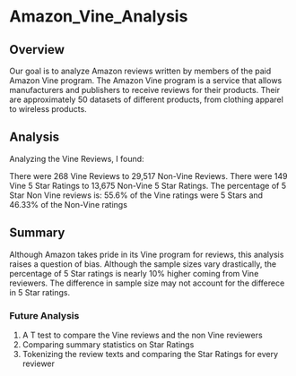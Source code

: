 # Amazon_Vine_Analysis
## Overview
Our goal is to analyze Amazon reviews written by members of the paid Amazon Vine program. The Amazon Vine program is a service that allows manufacturers and publishers to receive reviews for their products. Their are approximately 50 datasets of different products, from clothing apparel to wireless products. 

## Analysis
Analyzing the Vine Reviews, I found:

There were 268 Vine Reviews to 29,517 Non-Vine Reviews. There were 149 Vine 5 Star Ratings to 13,675 Non-Vine 5 Star Ratings. The percentage of 5 Star Non Vine reviews is: 55.6% of the Vine ratings were 5 Stars and 46.33% of the Non-Vine ratings

## Summary
Although Amazon takes pride in its Vine program for reviews, this analysis raises a question of bias. Although the sample sizes vary drastically, the percentage of 5 Star ratings is nearly 10% higher coming from Vine reviewers. The difference in sample size may not account for the differece in 5 Star ratings.

### Future Analysis

1) A T test to compare the Vine reviews and the non Vine reviewers
2) Comparing summary statistics on Star Ratings
3) Tokenizing the review texts and comparing the Star Ratings for every reviewer
